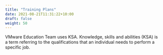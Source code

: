 ```yaml
---
title: "Training Plans"
date: 2021-08-21T11:31:22+10:00
draft: false
weight: 50
---
```


VMware Education Team uses KSA. Knowledge, skills and abilities (KSA) is a term referring to the qualifications that an individual needs to perform a specific job.

